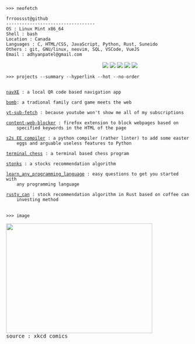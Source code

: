 ```
>>> neofetch
```

```
frroossst@github
----------------------------------
OS : Linux Mint x86_64
Shell : bash
Location : Canada
Languages : C, HTML/CSS, JavaScript, Python, Rust, Suneido 
Others : git, GNU/linux, neovim, SQL, VSCode, VueJS
Email : adhyanpatel@gmail.com
```
<p align="left">
  &nbsp; &nbsp; &nbsp; &nbsp; &nbsp;&nbsp;&nbsp;&nbsp;&nbsp;&nbsp;&nbsp;&nbsp;&nbsp;&nbsp;&nbsp;&nbsp;&nbsp;&nbsp;&nbsp;&nbsp;&nbsp;&nbsp;&nbsp;&nbsp;&nbsp;&nbsp;&nbsp;&nbsp;&nbsp;&nbsp;&nbsp;&nbsp;&nbsp;&nbsp;&nbsp;&nbsp;&nbsp;&nbsp;&nbsp;&nbsp;&nbsp;&nbsp;&nbsp;&nbsp;&nbsp;&nbsp;&nbsp;&nbsp;&nbsp;&nbsp;&nbsp;&nbsp;&nbsp;&nbsp;&nbsp;&nbsp;&nbsp;&nbsp;&nbsp;&nbsp;&nbsp;&nbsp;
  <img src="https://singlecolorimage.com/get/F28FAD/25x20" />
  <img src="https://singlecolorimage.com/get/ABE9B3/25x20" />
  <img src="https://singlecolorimage.com/get/B5E8E0/25x20" />
  <img src="https://singlecolorimage.com/get/96CDFB/25x20" />
  <img src="https://singlecolorimage.com/get/89DCEB/25x20" />
</p>

```
>>> projects --summary --hyperlink --hot --no-order
```
<pre>
<code>
<a href="https://github.com/frroossst/navXE">navXE</a> : a local QR code based navigation app

<a href="https://github.com/frroossst/bombTheCardGame">bomb</a>: a tradional family card game meets the web

<a href="https://github.com/frroossst/YouTube-subscription-fetcher">yt-sub-fetch</a> : because youtube won't show me all of my subscriptions

<a href="https://github.com/frroossst/webpage_content_blocker">content-web-blocker</a> : firefox extension to block webpages based on
    specified keywords in the HTML of the page

<a href="https://github.com/frroossst/python_s2s_compiler">s2s EE compiler</a> : a python compiler (rather linter) to add some easter
    eggs and arguable useless features to Python

<a href="https://github.com/frroossst/terminal_chess">terminal chess</a> : a terminal based chess program

<a href="https://github.com/frroossst/StocksDataCollectionSystem">stonks</a> : a stocks recommendation algorithm

<a href="https://github.com/frroossst/learn_any_programming_language">learn_any_programming_language</a> : easy questions to get you started with
    any programming language

<a href="https://github.com/frroossst/rusty_can">rusty_can</a> : stock recommendation algorithm in Rust based on coffee can
    investing method
</code>
</pre>

```
>>> image
```
<pre>
<img src="https://imgs.xkcd.com/comics/wisdom_of_the_ancients.png" height="300" width="400">
source : xkcd comics
</pre>
